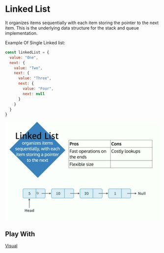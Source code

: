 # Linked List
It organizes items sequentially with each item storing the pointer to the next item. This is the underlying data structure for the stack and queue implementation.

Example Of Single Linked list:
```js
const linkedList = {
  value: "One",
  next: {
    value: "Two",
    next: {
      value: "Three",
      next: {
        value: "Four",
        next: null
      }
    }
  }
}
```

![Linked List](./assets/linked-list.png)

## Play With
[Visual](https://visualgo.net/en/list)
